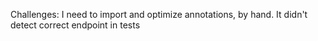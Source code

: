 
Challenges: I need to import and optimize annotations, by hand.
It didn't detect correct endpoint in tests
